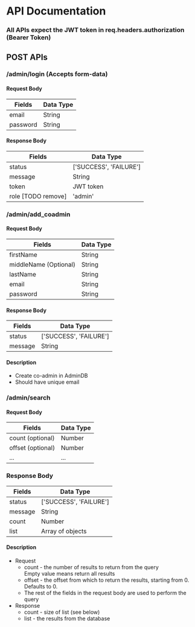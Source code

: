# API Documentation
### All APIs expect the JWT token in req.headers.authorization (Bearer Token)
## POST APIs
### /admin/login (Accepts form-data)
#### Request Body
|Fields        |Data Type     |
|--------------|--------------|
|email         | String       |
|password      | String       |
#### Response Body
|Fields        |Data Type     |
|--------------|--------------|
|status        |['SUCCESS', 'FAILURE']|
|message       | String       |
|token         | JWT token    |
|role [TODO remove]| 'admin'  |


### /admin/add_coadmin
#### Request Body
|Fields        |Data Type     |
|--------------|--------------|
|firstName     | String       |
|middleName (Optional)    | String       |
|lastName      | String       |
|email         | String       |
|password      | String       |
#### Response Body
|Fields        |Data Type     |
|--------------|--------------|
|status        |['SUCCESS', 'FAILURE']|
|message       | String       |
#### Description
* Create co-admin in AdminDB
* Should have unique email

### /admin/search
#### Request Body
|Fields           |Data Type     |
|-----------------|--------------|
|count (optional) | Number       |
|offset (optional)| Number       |
| ...             | ...          |
### Response Body
|Fields           |Data Type     |
|-----------------|--------------|
|status           | ['SUCCESS', 'FAILURE']|
|message          | String       |
|count            | Number       |
|list             | Array of objects|
#### Description
* Request
	* count - the number of results to return from the query  
	  Empty value means return all results
	* offset - the offset from which to return the results, starting from 0.  
	  Defaults to 0.
	* The rest of the fields in the request body are used to perform the query
* Response
	* count - size of list (see below)
	* list - the results from the database
